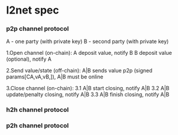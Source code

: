 # l2net spec

### p2p channel protocol
A - one party (with private key)
B - second party (with private key)

1.Open channel (on-chain):
A deposit value, notify B
B deposit value (optional), notify A

2.Send value/state (off-chain):
A|B sends value p2p (signed params[CA,vA,vB,]), A|B must be online 

3.Close channel (on-chain):
3.1 A|B start closing, notify A|B
3.2 A|B update/penalty closing, notify A|B
3.3 A|B finish closing, notify A|B

### h2h channel protocol

### p2h channel protocol
